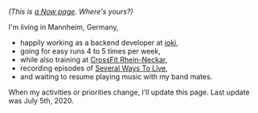 <!-- 
.. title: What I'm doing at the moment
.. slug: now
.. date: 2016-06-22 17:44:06 UTC-05:00
.. tags: 
.. category: 
.. link: 
.. description: 
.. type: text
-->

*(This is [a Now page](http://nownownow.com/about). Where's yours?)*


I'm living in Mannheim, Germany,

- happily working as a backend developer at [ioki](https://ioki.com/),
- going for easy runs 4 to 5 times per week,
- while also training at [CrossFit Rhein-Neckar](http://www.crossfit-rhein-neckar.de/),
- recording episodes of [Several Ways To Live](https://severalwaystolive.com/),
- and waiting to resume playing music with my band mates.

When my activities or priorities change, I’ll update this page. Last update was July 5th, 2020.
